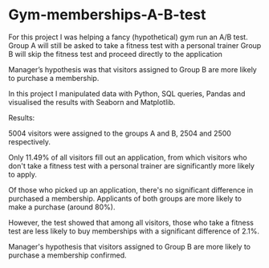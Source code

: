 # Gym-memberships-A-B-test

For this project I was helping a fancy (hypothetical) gym run an A/B test. 
Group A will still be asked to take a fitness test with a personal trainer
Group B will skip the fitness test and proceed directly to the application

Manager’s hypothesis was that visitors assigned to Group B are more likely to purchase a membership.

In this project I manipulated data with Python, SQL queries, Pandas and visualised the results with Seaborn and Matplotlib.

Results:

5004 visitors were assigned to the groups A and B, 2504 and 2500 respectively.

Only 11.49% of all visitors fill out an application, from which visitors who don't take a fitness test with a personal trainer are significantly more likely to apply.


Of those who picked up an application, there's no significant difference in purchased a membership. Applicants of both groups are more likely to make a purchase (around 80%).


However, the test showed that among all visitors, those who take a fitness test are less likely to buy memberships with a significant difference of 2.1%.


Manager's hypothesis that visitors assigned to Group B are more likely to purchase a membership confirmed.
